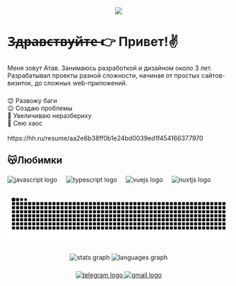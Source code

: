 <div align="center">
  <img height="180" src="https://i.pinimg.com/originals/e5/ca/10/e5ca107d261d6e2c1340bcf458983e23.gif"  />
</div>

###

<h1 align="left">З̶д̶р̶а̶в̶с̶т̶в̶у̶й̶т̶е̶ 👉 Привет!✌</h1>

###

<p align="left">Меня зовут Атав. Занимаюсь разработкой и дизайном около 3 лет. Разрабатывал проекты разной сложности, начиная от простых сайтов-визиток, до сложных web-приложений.</p>

###

<p align="left">😊 Развожу баги<br>😉 Создаю проблемы<br>🥰 Увеличиваю неразбериху<br>🤗 Сею хаос<br><br>https://hh.ru/resume/aa2e6b38ff0b1e24bd0039ed1f454166377970</p>

###

<h2 align="left">😽Любимки</h2>

###

<div align="left">
  <img src="https://cdn.jsdelivr.net/gh/devicons/devicon/icons/javascript/javascript-original.svg" height="40" alt="javascript logo"  />
  <img width="12" />
  <img src="https://cdn.jsdelivr.net/gh/devicons/devicon/icons/typescript/typescript-original.svg" height="40" alt="typescript logo"  />
  <img width="12" />
  <img src="https://cdn.jsdelivr.net/gh/devicons/devicon/icons/vuejs/vuejs-original.svg" height="40" alt="vuejs logo"  />
  <img width="12" />
  <img src="https://cdn.jsdelivr.net/gh/devicons/devicon/icons/nuxtjs/nuxtjs-original.svg" height="40" alt="nuxtjs logo"  />
</div>

###

<img src="https://raw.githubusercontent.com/Ozzcar11/Ozzcar11/output/snake.svg" alt="Snake animation" />

###

<div align="center">
  <img src="https://github-readme-stats.vercel.app/api?username=Ozzcar11&hide_title=false&hide_rank=true&show_icons=true&include_all_commits=true&count_private=true&disable_animations=false&theme=dracula&locale=en&hide_border=true&order=1" height="150" alt="stats graph"  />
  <img src="https://github-readme-stats.vercel.app/api/top-langs?username=Ozzcar11&locale=en&hide_title=false&layout=compact&card_width=320&langs_count=5&theme=dracula&hide_border=true&order=2" height="150" alt="languages graph"  />
</div>

###

<div align="center">
  <a href="@Cicadll" target="_blank">
    <img src="https://raw.githubusercontent.com/maurodesouza/profile-readme-generator/master/src/assets/icons/social/telegram/default.svg" width="52" height="40" alt="telegram logo"  />
  </a>
  <a href="cicadglll@gmail.com" target="_blank">
    <img src="https://raw.githubusercontent.com/maurodesouza/profile-readme-generator/master/src/assets/icons/social/gmail/default.svg" width="52" height="40" alt="gmail logo"  />
  </a>
</div>

###
